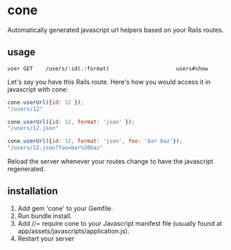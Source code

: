 # cone

Automatically generated javascript url helpers based on your Rails routes.

## usage

```
user GET    /users/:id(.:format)                     users#show
```
Let's say you have this Rails route. Here's how you would access it in javascript with cone:

```javascript
cone.userUrl({id: 12 });
"/users/12"

cone.userUrl({id: 12, format: 'json' });
"/users/12.json"

cone.userUrl({id: 12, format: 'json', foo: 'bar baz'});
"/users/12.json?foo=bar%20baz"
```

Reload the server whenever your routes change to have the javascript regenerated.

## installation

1. Add gem 'cone' to your Gemfile.
2. Run bundle install.
3. Add //= require cone to your Javascript manifest file (usually found at app/assets/javascripts/application.js).
4. Restart your server
